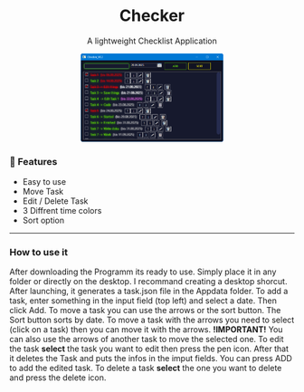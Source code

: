 <h1 align="center">Checker</h1>
<p align="center">A lightweight Checklist Application</p>
<p align="center"><img src="https://github.com/RichyLAW/Checker/blob/main/Checker_image_v1.png" width="50%"></p>

### 🚀 Features
- Easy to use
- Move Task
- Edit / Delete Task
- 3 Diffrent time colors
- Sort option

---

### How to use it
After downloading the Programm its ready to use. Simply place it in any folder or directly on the desktop. I recommand creating a desktop shorcut.
After launching, it generates a task.json file in the Appdata folder. To add a task, enter something in the input field (top left) and select a date. Then click Add.
To move a task you can use the arrows or the sort button. The Sort button sorts by date. To move a task with the arrows you need to select (click on a task) then you can move it with the arrows. **!IMPORTANT!** You can also use the arrows of another task to move the selected one. To edit the task **select** the task you want to edit then press the pen icon. After that it deletes the Task and puts the infos in the imput fields. You can press ADD to add the edited task. To delete a task **select** the one you want to delete and press the delete icon. 

